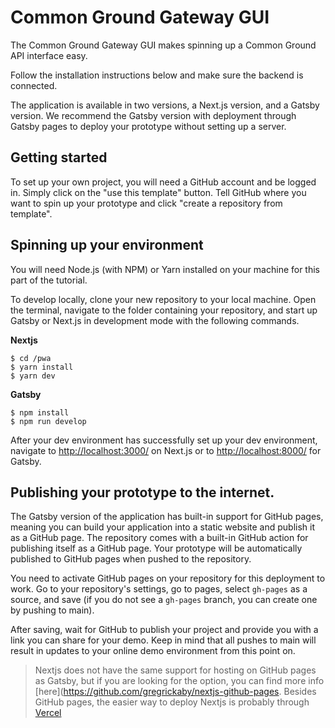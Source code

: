 # Common Ground Gateway GUI

The Common Ground Gateway GUI makes spinning up a Common Ground API interface easy.

Follow the installation instructions below and make sure the backend is connected.

The application is available in two versions, a Next.js version, and a Gatsby version. We recommend the Gatsby version
with deployment through Gatsby pages to deploy your prototype without setting up a server.

## Getting started

To set up your own project, you will need a GitHub account and be logged in. Simply click on the "use this template"
button. Tell GitHub where you want to spin up your prototype and click "create a repository from template".

## Spinning up your environment

You will need Node.js (with NPM) or Yarn installed on your machine for this part of the tutorial.

To develop locally, clone your new repository to your local machine. Open the terminal, navigate to the folder
containing your repository, and start up Gatsby or Next.js in development mode with the following commands.

**Nextjs**

```cli
$ cd /pwa
$ yarn install
$ yarn dev

```

**Gatsby**

```cli
$ npm install
$ npm run develop
```

After your dev environment has successfully set up your dev environment, navigate
to [http://localhost:3000/](http://localhost:3000/) on Next.js or to [http://localhost:8000/](http://localhost:8000/)
for Gatsby.

## Publishing your prototype to the internet.

The Gatsby version of the application has built-in support for GitHub pages, meaning you can build your application into
a static website and publish it as a GitHub page. The repository comes with a built-in GitHub action for publishing
itself as a GitHub page. Your prototype will be automatically published to GitHub pages when pushed to the repository.

You need to activate GitHub pages on your repository for this deployment to work. Go to your repository's settings, go
to pages, select `gh-pages` as a source, and save (if you do not see a `gh-pages` branch, you can create one by pushing
to main).

After saving, wait for GitHub to publish your project and provide you with a link you can share for your demo. Keep in
mind that all pushes to main will result in updates to your online demo environment from this point on.

> Nextjs does not have the same support for hosting on GitHub pages as Gatsby, but if you are looking for the option, you can find more info [here](https://github.com/gregrickaby/nextjs-github-pages. Besides GitHub pages, the easier way to deploy Nextjs is probably through [Vercel](https://nextjs.org/docs/deployment)
